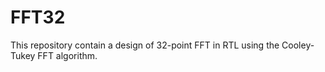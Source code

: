 # FFT32
This repository contain a design of 32-point FFT in RTL using the Cooley-Tukey FFT algorithm.


